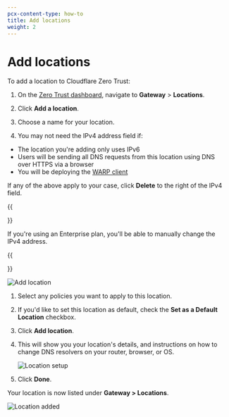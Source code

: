 ```yaml
---
pcx-content-type: how-to
title: Add locations
weight: 2
---
```


# Add locations

To add a location to Cloudflare Zero Trust:

1.  On the [Zero Trust dashboard](https://dash.teams.cloudflare.com), navigate to **Gateway** > **Locations**.

2.  Click **Add a location**.

3.  Choose a name for your location.

4.  You may not need the IPv4 address field if:

*   The location you're adding only uses IPv6
*   Users will be sending all DNS requests from this location using DNS over HTTPS via a browser
*   You will be deploying the [WARP client](/cloudflare-one/connections/connect-devices/warp/)

If any of the above apply to your case, click **Delete** to the right of the IPv4 field.

   {{<Aside>}}

If you're using an Enterprise plan, you'll be able to manually change the IPv4 address.

   {{</Aside>}}

![Add location](/cloudflare-one/static/documentation/connections/add-location.png)

1.  Select any policies you want to apply to this location.

2.  If you'd like to set this location as default, check the **Set as a Default Location** checkbox.

3.  Click **Add location**.

4.  This will show you your location's details, and instructions on how to change DNS resolvers on your router, browser, or OS.

    ![Location setup](/cloudflare-one/static/documentation/connections/location-setup-instructions.png)

5.  Click **Done**.

Your location is now listed under **Gateway > Locations**.

![Location added](/cloudflare-one/static/documentation/connections/added-location.png)
